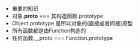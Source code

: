 * 重要的知识
* 对象.__proto__ === 其构造函数.prototype
* Object.prototype 是所以对象的(直接或者间接)原型
* 所有函数都是由Function构造的
* 任何函数.__proto === Function.prototype
